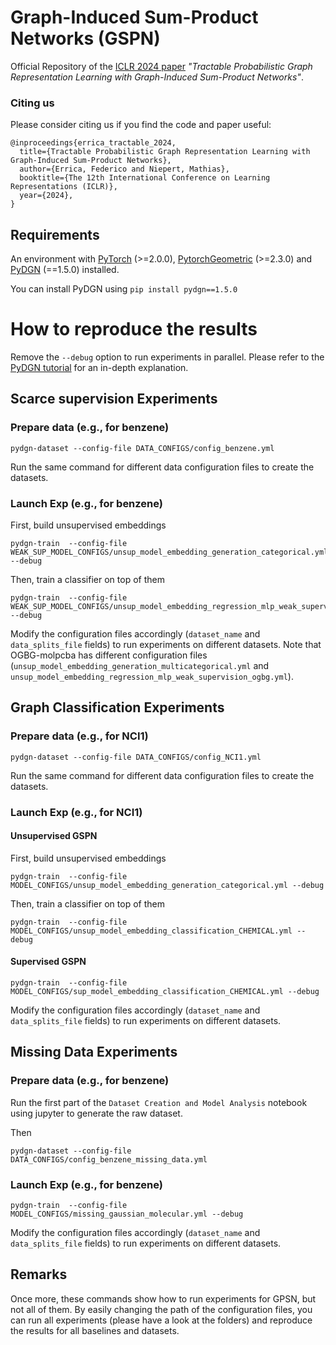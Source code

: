 # Graph-Induced Sum-Product Networks (GSPN)

Official Repository of the [ICLR 2024 paper](https://openreview.net/forum?id=h7nOCxFsPg) _"Tractable Probabilistic Graph Representation Learning with Graph-Induced Sum-Product Networks"_.

### Citing us

Please consider citing us if you find the code and paper useful:

    @inproceedings{errica_tractable_2024,
      title={Tractable Probabilistic Graph Representation Learning with Graph-Induced Sum-Product Networks},
      author={Errica, Federico and Niepert, Mathias},
      booktitle={The 12th International Conference on Learning Representations (ICLR)},
      year={2024},
    }

## Requirements

An environment with [PyTorch](https://pytorch.org/get-started/locally/) (>=2.0.0), [PytorchGeometric](https://pytorch-geometric.readthedocs.io/en/latest/install/installation.html) (>=2.3.0) and [PyDGN](https://github.com/diningphil/PyDGN/tree/main) (==1.5.0) installed.

You can install PyDGN using `pip install pydgn==1.5.0`

# How to reproduce the results

Remove the `--debug` option to run experiments in parallel. Please refer to the
[PyDGN tutorial](https://pydgn.readthedocs.io/en/latest/tutorial.html) for an in-depth explanation.

## Scarce supervision Experiments

### Prepare data (e.g., for benzene)

    pydgn-dataset --config-file DATA_CONFIGS/config_benzene.yml

Run the same command for different data configuration files to create the datasets.

### Launch Exp (e.g., for benzene)

First, build unsupervised embeddings

    pydgn-train  --config-file WEAK_SUP_MODEL_CONFIGS/unsup_model_embedding_generation_categorical.yml --debug

Then, train a classifier on top of them

    pydgn-train  --config-file WEAK_SUP_MODEL_CONFIGS/unsup_model_embedding_regression_mlp_weak_supervision.yml --debug

Modify the configuration files accordingly (`dataset_name` and `data_splits_file` fields) to run experiments on different datasets. Note that
OGBG-molpcba has different configuration files (`unsup_model_embedding_generation_multicategorical.yml` and `unsup_model_embedding_regression_mlp_weak_supervision_ogbg.yml`).

## Graph Classification Experiments

### Prepare data (e.g., for NCI1)

    pydgn-dataset --config-file DATA_CONFIGS/config_NCI1.yml


Run the same command for different data configuration files to create the datasets.

### Launch Exp (e.g., for NCI1)

#### Unsupervised GSPN

First, build unsupervised embeddings

    pydgn-train  --config-file MODEL_CONFIGS/unsup_model_embedding_generation_categorical.yml --debug


Then, train a classifier on top of them

    pydgn-train  --config-file MODEL_CONFIGS/unsup_model_embedding_classification_CHEMICAL.yml --debug

#### Supervised GSPN

    pydgn-train  --config-file MODEL_CONFIGS/sup_model_embedding_classification_CHEMICAL.yml --debug


Modify the configuration files accordingly (`dataset_name` and `data_splits_file` fields) to run experiments on different datasets.

## Missing Data Experiments

### Prepare data (e.g., for benzene)

Run the first part of the `Dataset Creation and Model Analysis` notebook using jupyter to generate the raw dataset.

Then

    pydgn-dataset --config-file DATA_CONFIGS/config_benzene_missing_data.yml

### Launch Exp (e.g., for benzene)

    pydgn-train  --config-file MODEL_CONFIGS/missing_gaussian_molecular.yml --debug

Modify the configuration files accordingly (`dataset_name` and `data_splits_file` fields) to run experiments on different datasets.

## Remarks

Once more, these commands show how to run experiments for GPSN, but not all of them. By easily changing the path of the configuration files, you can run all experiments (please have a look at the folders)
and reproduce the results for all baselines and datasets.
